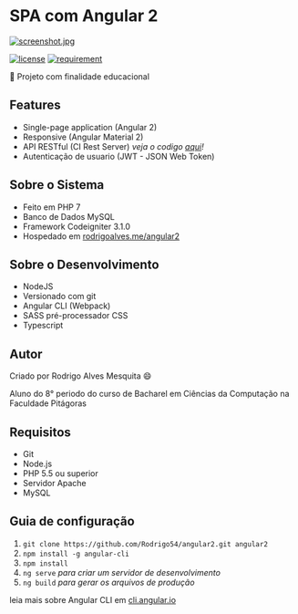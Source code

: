 <p align="center">
<h1>SPA com Angular 2</h1>

[![screenshot.jpg](https://s19.postimg.org/972psauib/screenshot.jpg)](https://postimg.org/image/uthq9bt2n/)

[![license](https://img.shields.io/github/license/Rodrigo54/angular2.svg)]()
[![requirement](https://img.shields.io/badge/API-Codeigniter-orange.svg)](https://github.com/bcit-ci/CodeIgniter)

:closed_book: Projeto com finalidade educacional
</p>

## Features

* Single-page application (Angular 2)
* Responsive (Angular Material 2)
* API RESTful (CI Rest Server) _veja o codigo [aqui](https://github.com/Rodrigo54/angularjs-codeigniter/tree/master/api)!_
* Autenticação de usuario (JWT - JSON Web Token)

## Sobre o Sistema

* Feito em PHP 7
* Banco de Dados MySQL
* Framework Codeigniter 3.1.0
* Hospedado em [rodrigoalves.me/angular2](http://rodrigoalves.me/angular2/)

## Sobre o Desenvolvimento

* NodeJS
* Versionado com git
* Angular CLI (Webpack)
* SASS pré-processador CSS
* Typescript

## Autor

Criado por Rodrigo Alves Mesquita :smile:

Aluno do 8° periodo do curso de Bacharel em Ciências da Computação na Faculdade Pitágoras

## Requisitos

* Git
* Node.js
* PHP 5.5 ou superior
* Servidor Apache
* MySQL

## Guia de configuração

1. `git clone https://github.com/Rodrigo54/angular2.git angular2`
1. `npm install -g angular-cli`
1. `npm install`
1. `ng serve` _para criar um servidor de desenvolvimento_
1. `ng build` _para gerar os arquivos de produção_

leia mais sobre Angular CLI em [cli.angular.io](http://cli.angular.io/)

